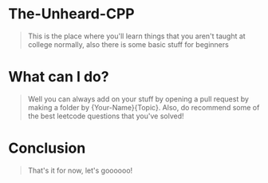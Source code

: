 # The-Unheard-CPP
> This is the place where you'll learn things that you aren't taught at college normally, also there is some basic stuff for beginners

# What can I do?
> Well you can always add on your stuff by opening a pull request by making a folder by {Your-Name}{Topic}.
> Also, do recommend some of the best leetcode questions that you've solved!

# Conclusion
> That's it for now, let's goooooo!
